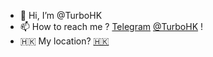 - 👋 Hi, I’m @TurboHK
- 📫 How to reach me ? [Telegram](https://www.telegram.org/) [@TurboHK](https://t.me/TurboHK) !
- 🇭🇰 My location? [🇭🇰](https://en.wikipedia.org/wiki/Hong_Kong)
<!---
TurboHK/TurboHK is a ✨ special ✨ repository because its `README.md` (this file) appears on your GitHub profile.
You can click the Preview link to take a look at your changes.
--->
